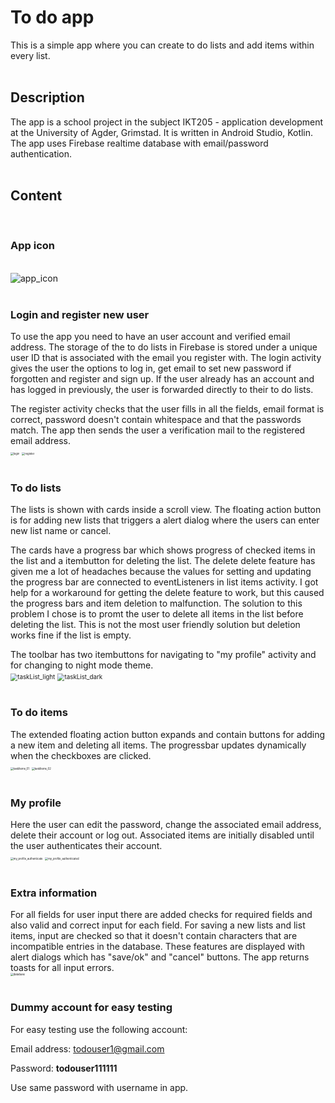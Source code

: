 # To do app

This is a simple app where you can create to do lists and add items within every list.
<br/><br/>


## Description

The app is a school project in the subject IKT205 - application development at the University of Agder, Grimstad. It is written in Android Studio, Kotlin. The app uses Firebase realtime database with email/password authentication.
<br/><br/>


## Content
<br/>

### App icon
<br/>
<img src=".\screenshots\app_icon.jpg" alt="app_icon" style="max-width: 50%;" style="max-height: 50%;" /> 
<br/><br/>


### Login and register new user

To use the app you need to have an user account and verified email address. The storage of the to do lists in Firebase is stored under a unique user ID that is associated with the email you register with. The login activity gives the user the options to log in, get email to set new password if forgotten and register and sign up. If the user already has an account and has logged in previously, the user is forwarded directly to their to do lists.

The register activity checks that the user fills in all the fields, email format is correct, password doesn't contain whitespace and that the passwords match.   The app then sends the user a verification mail to the registered email address.
<br/>
<img src=".\screenshots\login.jpg" alt="login" style="zoom:30%;" /> <img src=".\screenshots\register.jpg" alt="register" style="zoom:30%;" />
<br/><br/>


### To do lists

The lists is shown with cards inside a scroll view. The floating action button is for adding new lists that triggers a alert dialog where the users can enter new list name or cancel.

The cards have a progress bar which shows progress of checked items in the list and a itembutton for deleting the list. The delete delete feature has given me a lot of headaches because the values for setting and updating the progress bar are connected to eventListeners in list items activity. I got help for a workaround for getting the delete feature to work, but this caused the progress bars and item deletion to malfunction. The solution to this problem I chose is to promt the user to delete all items in the list before deleting the list. This is not the most user friendly solution but deletion works fine if the list is empty.

The toolbar has two itembuttons for navigating to "my profile" activity and for changing to night mode theme.
<br/>
<img src=".\screenshots\taskList_light.jpg" alt="taskList_light" style="zoom:70%;" /> <img src=".\screenshots\taskList_dark.jpg" alt="taskList_dark" style="zoom:70%;" />
<br/><br/>


### To do items

The extended floating action button expands and contain buttons for adding a new item and deleting all items. The progressbar updates dynamically when the checkboxes are clicked.
<br/>
<img src=".\screenshots\taskItems_light.jpg" alt="taskItems_01" style="zoom:30%;" /> <img src=".\screenshots\taskItems_light_fab.jpg" alt="taskItems_02" style="zoom:30%;" />
<br/><br/>


### My profile

Here the user can edit the password, change the associated email address, delete their account or log out. Associated items are initially disabled until the user authenticates their account.
<br/>
<img src=".\screenshots\my_profile_authenticate.jpg" alt="my_profile_authenticate" style="zoom:30%;" /> <img src=".\screenshots\my_profile_authenticated.jpg" alt="my_profile_authenticated" style="zoom:30%;" />
<br/><br/>


### Extra information

For all fields for user input there are added checks for required fields and also valid and correct input for each field. For saving a new lists and list items, input are checked so that it doesn't contain characters that are incompatible entries in the database. These features are displayed with alert dialogs which has "save/ok" and "cancel" buttons. The app returns toasts for all input errors.
<br/>
<img src=".\screenshots\database.jpg" alt="database" style="zoom:30%;" /> 
<br/><br/>


### Dummy account for easy testing

For easy testing use the following account:

Email address:	todouser1@gmail.com

Password:			**todouser111111**

Use same password with username in app.



